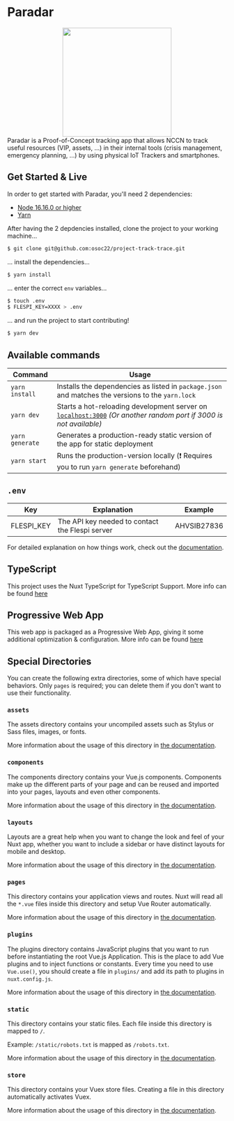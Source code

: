 # Paradar
<div align="center">
  <img src="https://osoc.be/editions/2022/projects/paradar.svg" width="250px" />
</div>
Paradar is a Proof-of-Concept tracking app that allows NCCN to track useful resources (VIP, assets, ...) in their internal tools (crisis management, emergency planning, ...) by using physical IoT Trackers and smartphones.

## Get Started & Live
In order to get started with Paradar, you'll need 2 dependencies:
- [Node 16.16.0 or higher](https://nodejs.org/en/)
- [Yarn](https://yarnpkg.com/)

After having the 2 depdencies installed, clone the project to your working machine...
```bash
$ git clone git@github.com:osoc22/project-track-trace.git
```
... install the dependencies...
```bash
$ yarn install
```
... enter the correct `env` variables...
```bash
$ touch .env
$ FLESPI_KEY=XXXX > .env
```
... and run the project to start contributing!
```bash
$ yarn dev
```
## Available commands
|Command|Usage|
|---|---|
|`yarn install`|Installs the dependencies as listed in `package.json` and matches the versions to the `yarn.lock`|
|`yarn dev`|Starts a hot-reloading development server on [`localhost:3000`](http://localhost:3000) *(Or another random port if 3000 is not available)*|
|`yarn generate`|Generates a production-ready static version of the app for static deployment|
|`yarn start`|Runs the production-version locally (:exclamation: Requires you to run `yarn generate` beforehand)|

## `.env`
| Key              | Explanation                                                         | Example         |
|------------------|---------------------------------------------------------------------|-----------------|
| FLESPI_KEY       | The API key needed to contact the Flespi server                     | AHVSIB27836     |

For detailed explanation on how things work, check out the [documentation](https://nuxtjs.org).

## TypeScript
This project uses the Nuxt TypeScript for TypeScript Support. More info can be found [here](https://typescript.nuxtjs.org/)

## Progressive Web App
This web app is packaged as a Progressive Web App, giving it some additional optimization & configuration. More info can be found [here](https://pwa.nuxtjs.org/) 

## Special Directories

You can create the following extra directories, some of which have special behaviors. Only `pages` is required; you can delete them if you don't want to use their functionality.

### `assets`

The assets directory contains your uncompiled assets such as Stylus or Sass files, images, or fonts.

More information about the usage of this directory in [the documentation](https://nuxtjs.org/docs/2.x/directory-structure/assets).

### `components`

The components directory contains your Vue.js components. Components make up the different parts of your page and can be reused and imported into your pages, layouts and even other components.

More information about the usage of this directory in [the documentation](https://nuxtjs.org/docs/2.x/directory-structure/components).

### `layouts`

Layouts are a great help when you want to change the look and feel of your Nuxt app, whether you want to include a sidebar or have distinct layouts for mobile and desktop.

More information about the usage of this directory in [the documentation](https://nuxtjs.org/docs/2.x/directory-structure/layouts).


### `pages`

This directory contains your application views and routes. Nuxt will read all the `*.vue` files inside this directory and setup Vue Router automatically.

More information about the usage of this directory in [the documentation](https://nuxtjs.org/docs/2.x/get-started/routing).

### `plugins`

The plugins directory contains JavaScript plugins that you want to run before instantiating the root Vue.js Application. This is the place to add Vue plugins and to inject functions or constants. Every time you need to use `Vue.use()`, you should create a file in `plugins/` and add its path to plugins in `nuxt.config.js`.

More information about the usage of this directory in [the documentation](https://nuxtjs.org/docs/2.x/directory-structure/plugins).

### `static`

This directory contains your static files. Each file inside this directory is mapped to `/`.

Example: `/static/robots.txt` is mapped as `/robots.txt`.

More information about the usage of this directory in [the documentation](https://nuxtjs.org/docs/2.x/directory-structure/static).

### `store`

This directory contains your Vuex store files. Creating a file in this directory automatically activates Vuex.

More information about the usage of this directory in [the documentation](https://nuxtjs.org/docs/2.x/directory-structure/store).
